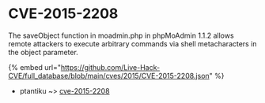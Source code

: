 # CVE-2015-2208

The saveObject function in moadmin.php in phpMoAdmin 1.1.2 allows remote attackers to execute arbitrary commands via shell metacharacters in the object parameter.

{% embed url="https://github.com/Live-Hack-CVE/full_database/blob/main/cves/2015/CVE-2015-2208.json" %}


* ptantiku ~> [cve-2015-2208](https://zeste.alice-snow.ru/2015/database/cve-2015-2208/cve-2015-2208-ptantiku)
